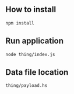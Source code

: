 ## How to install
```
npm install
```

## Run application
```
node thing/index.js
```

## Data file location
```
thing/payload.hs
```
